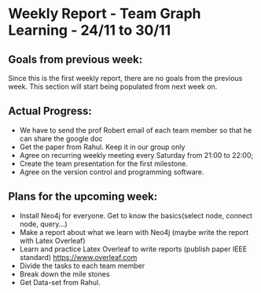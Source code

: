# Weekly Report - Team Graph Learning - 24/11 to 30/11

## Goals from previous week:
Since this is the first weekly report, there are no goals from the previous week. This section will start being populated from next week on.

## Actual Progress:
* We have to send the prof Robert email of each team member so that he can share the google doc
* Get the paper from Rahul. Keep it in our group only
* Agree on recurring weekly meeting every Saturday from  21:00 to 22:00;
* Create the team presentation for the first milestone.
* Agree on the version control and programming software.

## Plans for the upcoming week:
* Install Neo4j for everyone. Get to know the basics(select node, connect node, query...)
* Make a report about what we learn with Neo4j (maybe write the report with Latex Overleaf)
* Learn and practice Latex Overleaf to write reports (publish paper IEEE standard)
  https://www.overleaf.com
* Divide the tasks to each team member
* Break down the mile stones 
* Get Data-set from Rahul.
